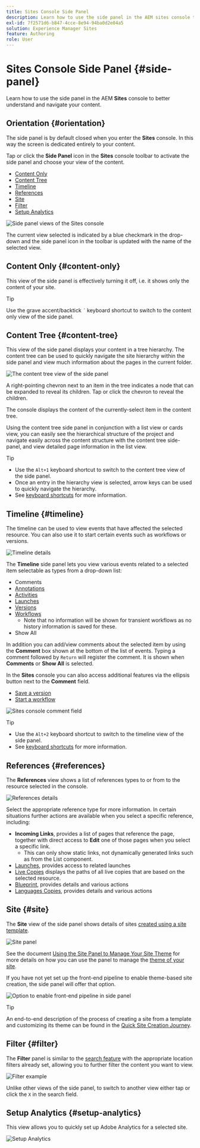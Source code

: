 ```yaml
---
title: Sites Console Side Panel
description: Learn how to use the side panel in the AEM sites console to better understand and navigate your content.
exl-id: 7f2571d6-b847-4cce-8e94-94ba0d2e04a5
solution: Experience Manager Sites
feature: Authoring
role: User
---
```

# Sites Console Side Panel {#side-panel}

Learn how to use the side panel in the AEM **Sites** console to better understand and navigate your content.

## Orientation {#orientation}

The side panel is by default closed when you enter the **Sites** console. In this way the screen is dedicated entirely to your content.

Tap or click the **Side Panel** icon in the **Sites** console toolbar to activate the side panel and choose your view of the content.

* [Content Only](#content-only)
* [Content Tree](#content-tree)
* [Timeline](#timeline)
* [References](#references)
* [Site](#site)
* [Filter](#filter)
* [Setup Analytics](#setup-analytics)

![Side panel views of the Sites console](assets/sites-console-side-panel-views.png)

The current view selected is indicated by a blue checkmark in the drop-down and the side panel icon in the toolbar is updated with the name of the selected view.

## Content Only {#content-only}

This view of the side panel is effectively turning it off, i.e. it shows only the content of your site.

>[!TIP]
>
>Use the grave accent/backtick `´` keyboard shortcut to switch to the content only view of the side panel.

## Content Tree {#content-tree}

This view of the side panel displays your content in a tree hierarchy. The content tree can be used to quickly navigate the site hierarchy within the side panel and view much information about the pages in the current folder.

![The content tree view of the side panel](assets/console-side-panel-content-tree.png)

A right-pointing chevron next to an item in the tree indicates a node that can be expanded to reveal its children. Tap or click the chevron to reveal the children.

The console displays the content of the currently-select item in the content tree.

Using the content tree side panel in conjunction with a list view or cards view, you can easily see the hierarchical structure of the project and navigate easily across the content structure with the content tree side-panel, and view detailed page information in the list view.

>[!TIP]
>
>* Use the `Alt+1` keyboard shortcut to switch to the content tree view of the side panel.
>* Once an entry in the hierarchy view is selected, arrow keys can be used to quickly navigate the hierarchy.
>* See [keyboard shortcuts](/help/sites-cloud/authoring/sites-console/keyboard-shortcuts.md) for more information.

## Timeline {#timeline}

The timeline can be used to view events that have affected the selected resource. You can also use it to start certain events such as workflows or versions.

![Timeline details](/help/sites-cloud/authoring/assets/timeline-detail.png)

The **Timeline** side panel lets you view various events related to a selected item selectable as types from a drop-down list:

* Comments
* [Annotations](/help/sites-cloud/authoring/page-editor/annotations.md)
* [Activities](/help/sites-cloud/authoring/personalization/activities.md)
* [Launches](/help/sites-cloud/authoring/launches/overview.md)
* [Versions](/help/sites-cloud/authoring/sites-console/page-versions.md)
* [Workflows](/help/sites-cloud/authoring/workflows/overview.md)
  * Note that no information will be shown for transient workflows as no history information is saved for these.<!--With the exception of [transient workflows](/help/sites-developing/workflows.md#transient-workflows) as no history information is saved for these-->
* Show All

In addition you can add/view comments about the selected item by using the **Comment** box shown at the bottom of the list of events. Typing a comment followed by `Return` will register the comment. It is shown when **Comments** or **Show All** is selected.

In the **Sites** console you can also access additional features via the ellipsis button next to the **Comment** field.

* [Save a version](/help/sites-cloud/authoring/sites-console/page-versions.md)
* [Start a workflow](/help/sites-cloud/authoring/workflows/applying.md)

![Sites console comment field](assets/sites-console-comment-ellipsis.png)

>[!TIP]
>
>* Use the `Alt+2` keyboard shortcut to switch to the timeline view of the side panel.
>* See [keyboard shortcuts](/help/sites-cloud/authoring/sites-console/keyboard-shortcuts.md) for more information.

## References {#references}

The **References** view shows a list of references types to or from to the resource selected in the console.

![References details](assets/console-side-panel-references-detail.png)

Select the appropriate reference type for more information. In certain situations further actions are available when you select a specific reference, including:

* **Incoming Links**, provides a list of pages that reference the page, together with direct access to **Edit** one of those pages when you select a specific link.
  * This can only show static links, not dynamically generated links such as from the List component.
* [Launches](/help/sites-cloud/authoring/launches/overview.md), provides access to related launches
* [Live Copies](/help/sites-cloud/administering/msm/overview.md) displays the paths of all live copies that are based on the selected resource.
* [Blueprint](/help/sites-cloud/administering/msm/best-practices.md), provides details and various actions
* [Languages Copies](/help/sites-cloud/administering/translation/managing-projects.md#creating-translation-projects-using-the-references-panel), provides details and various actions

## Site {#site}

The **Site** view of the side panel shows details of sites [created using a site template](/help/sites-cloud/administering/site-creation/create-site.md).

![Site panel](assets/console-side-panel-site-paenl.png)

See the document [Using the Site Panel to Manage Your Site Theme](/help/sites-cloud/administering/site-creation/site-rail.md) for more details on how you can use the panel to manage the [theme of your site](/help/sites-cloud/administering/site-creation/site-themes.md).

If you have not yet set up the front-end pipeline to enable theme-based site creation, the side panel will offer that option.

![Option to enable front-end pipeline in side panel](assets/sites-console-side-panel-site.png)

>[!TIP]
>
>An end-to-end description of the process of creating a site from a template and customizing its theme can be found in the [Quick Site Creation Journey](/help/journey-sites/quick-site/overview.md).

## Filter {#filter}

The **Filter** panel is similar to the [search feature](/help/sites-cloud/authoring/search.md) with the appropriate location filters already set, allowing you to further filter the content you want to view.

![Filter example](assets/console-side-panel-filter.png)

Unlike other views of the side panel, to switch to another view either tap or click the `X` in the search field.

## Setup Analytics {#setup-analytics}

This view allows you to quickly set up Adobe Analytics for a selected site.

![Setup Analytics](assets/sites-console-side-panel-setup-analytics.png)
